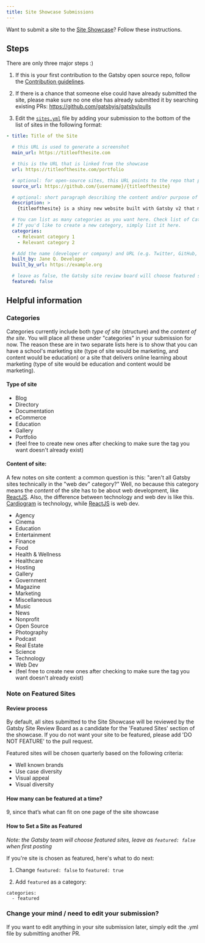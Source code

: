 ```yaml
---
title: Site Showcase Submissions
---
```


Want to submit a site to the [Site Showcase](https://next.gatsbyjs.org/showcase/)? Follow these instructions.

## Steps

There are only three major steps :)

1.  If this is your first contribution to the Gatsby open source repo, follow the [Contribution guidelines](https://next.gatsbyjs.org/docs/how-to-contribute/#contributing-to-the-repo).

2.  If there is a chance that someone else could have already submitted the site, please make sure no one else has already submitted it by searching existing PRs: https://github.com/gatsbyjs/gatsby/pulls

3.  Edit the [`sites.yml`](https://github.com/gatsbyjs/gatsby/blob/master/docs/sites.yml) file by adding your submission to the bottom of the list of sites in the following format:

```yaml
- title: Title of the Site

  # this URL is used to generate a screenshot
  main_url: https://titleofthesite.com

  # this is the URL that is linked from the showcase
  url: https://titleofthesite.com/portfolio

  # optional: for open-source sites, this URL points to the repo that powers the site
  source_url: https://github.com/{username}/{titleofthesite}

  # optional: short paragraph describing the content and/or purpose of the site that will appear in the modal detail view and permalink views for your site
  description: >
    {titleofthesite} is a shiny new website built with Gatsby v2 that makes important contributions towards a faster web for everyone.

  # You can list as many categories as you want here. Check list of Categories below in this doc!
  # If you'd like to create a new category, simply list it here.
  categories:
    - Relevant category 1
    - Relevant category 2

  # Add the name (developer or company) and URL (e.g. Twitter, GitHub, portfolio) to be used for attribution
  built_by: Jane Q. Developer
  built_by_url: https://example.org

  # leave as false, the Gatsby site review board will choose featured sites quarterly
  featured: false
```

## Helpful information

### Categories

Categories currently include both _type of site_ (structure) and the _content of the site_. You will place all these under "categories" in your submission for now. The reason these are in two separate lists here is to show that you can have a school's marketing site (type of site would be marketing, and content would be education) or a site that delivers online learning about marketing (type of site would be education and content would be marketing).

#### Type of site

- Blog
- Directory
- Documentation
- eCommerce
- Education
- Gallery
- Portfolio
- (feel free to create new ones after checking to make sure the tag you want doesn't already exist)

#### Content of site:

A few notes on site content: a common question is this: "aren't all Gatsby sites technically in the "web dev" category?" Well, no because this category means the _content_ of the site has to be about web development, like [ReactJS](https://reactjs.org/). Also, the difference between technology and web dev is like this. [Cardiogram](https://cardiogr.am/) is technology, while [ReactJS](https://reactjs.org/) is web dev.

- Agency
- Cinema
- Education
- Entertainment
- Finance
- Food
- Health & Wellness
- Healthcare
- Hosting
- Gallery
- Government
- Magazine
- Marketing
- Miscellaneous
- Music
- News
- Nonprofit
- Open Source
- Photography
- Podcast
- Real Estate
- Science
- Technology
- Web Dev
- (feel free to create new ones after checking to make sure the tag you want doesn't already exist)

### Note on Featured Sites

#### Review process

By default, all sites submitted to the Site Showcase will be reviewed by the Gatsby Site Review Board as a candidate for the 'Featured Sites' section of the showcase. If you do not want your site to be featured, please add 'DO NOT FEATURE' to the pull request.

Featured sites will be chosen quarterly based on the following criteria:

- Well known brands
- Use case diversity
- Visual appeal
- Visual diversity

#### How many can be featured at a time?

9, since that’s what can fit on one page of the site showcase

#### How to Set a Site as Featured

_Note: the Gatsby team will choose featured sites, leave as `featured: false` when first posting_

If you're site is chosen as featured, here's what to do next:

1.  Change `featured: false` to `featured: true`

2.  Add `featured` as a category:

```shell
categories:
  - featured
```

### Change your mind / need to edit your submission?

If you want to edit anything in your site submission later, simply edit the .yml file by submitting another PR.
